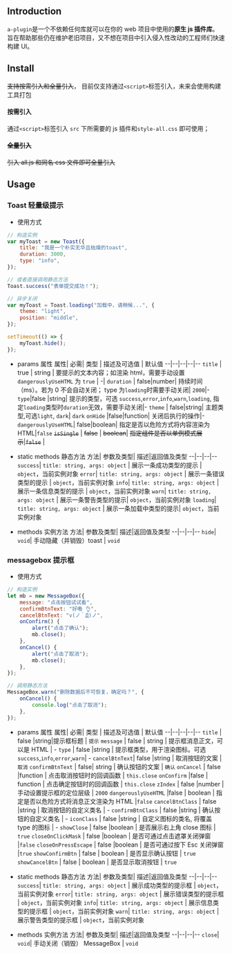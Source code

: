 ## Introduction

`a-plugin`是一个不依赖任何库就可以在你的 web 项目中使用的**原生 js 插件库**。
旨在帮助那些仍在维护老旧项目，又不想在项目中引入侵入性改动的工程师们快速构建 UI。

## Install

~~支持按需引入和全量引入~~，
目前仅支持通过`<script>`标签引入，未来会使用构建工具打包

#### 按需引入

通过`<script>`标签引入 `src` 下所需要的 js 插件和`style-all.css` 即可使用；

#### ~~全量引入~~

~~引入 all.js 和同名 css 文件即可全量引入~~

## Usage

### Toast 轻量级提示

-   使用方式

```javascript
// 构造实例
var myToast = new Toast({
	title: "我是一个朴实无华且枯燥的toast",
	duration: 3000,
	type: "info",
});

// 或者直接调用静态方法
Toast.success("表单提交成功！");

// 异步关闭
var myToast = Toast.loading("加载中，请稍候...", {
	theme: "light",
	position: "middle",
});

setTimeout(() => {
	myToast.hide();
});
```

-   params 属性
    属性| 必需| 类型 | 描述及可选值 | 默认值
    --|--|--|--|--
    `title` | true | string | 要提示的文本内容；如渲染 html，需要手动设置 `dangerouslyUseHTML` 为 `true` | -|
    `duration` | false|number| 持续时间（ms）。若为 0 不会自动关闭； type 为`loading`时需要手动关闭| `2000`|-
    `type`|false |string| 提示的类型，可选 `success`,`error`,`info`,`warn`,`loading`, 指定`loading`类型时`duration`无效，需要手动关闭|-
    `theme` | false|string| 主题类型,可选`light`, `dark`| `dark`
    `onHide` |false|function| 关闭后执行的操作|-
    `dangerouslyUseHTML`| false|boolean| 指定是否以危险方式将内容渲染为 HTML|`false`
    ~~`isSingle`~~ | ~~false~~ | ~~boolean~~| ~~指定组件是否以单例模式展示~~|~~`false`~~ |
-   static methods 静态方法
    方法| 参数及类型| 描述|返回值及类型
    --|--|--|--
    `success`| `title: string, args: object` | 展示一条成功类型的提示 | `object`，当前实例对象
    `error`| `title: string, args: object` | 展示一条错误类型的提示 | `object`，当前实例对象
    `info`| `title: string, args: object` | 展示一条信息类型的提示 | `object`，当前实例对象
    `warn`| `title: string, args: object` | 展示一条警告类型的提示| `object`，当前实例对象
    `loading`| `title: string, args: object` | 展示一条加载中类型的提示| `object`，当前实例对象

-   methods 实例方法
    方法| 参数及类型| 描述|返回值及类型
    --|--|--|--
    `hide`| `void`| 手动隐藏（并销毁）toast | `void`

### messagebox 提示框

-   使用方式

```javascript
// 构造实例
let mb = new MessageBox({
	message: "点击按钮试试看",
	confirmBtnText: "好嘞 👌",
	cancelBtnText: "v(ノ｀Д)ノ",
	onConfirm() {
		alert("点击了确认");
		mb.close();
	},
	onCancel() {
		alert("点击了取消");
		mb.close();
	},
});

// 调用静态方法
MessageBox.warn("删除数据后不可恢复，确定吗？", {
	onCancel() {
		console.log("点击了取消");
	},
});
```

-   params 属性
    属性| 必需| 类型 | 描述及可选值 | 默认值
    --|--|--|--|--
    `title` | false |string|提示框标题 | `提示`
    `message` | false | string | 提示框消息正文，可以是 HTML | -
    `type` | false |string | 提示框类型，用于渲染图标。可选 `success`,`info`,`error`,`warn`| -
    `cancelBtnText`| false |string | 取消按钮的文案 | `取消`
    `confirmBtnText` | false| string | 确认按钮的文案 | `确认`
    `onCancel` | false |function | 点击取消按钮时的回调函数 | `this.close`
    `onConfirm` |false | function | 点击确定按钮时的回调函数 | `this.close`
    `zIndex` | false |number | 手动设置提示框的定位层级 | `2000`
    `dangerouslyUseHTML` |false | boolean | 指定是否以危险方式将消息正文渲染为 HTML |`false`
    `cancelBtnClass` | false |string | 取消按钮的自定义类名 | -
    `confirmBtnClass` | false |string | 确认按钮的自定义类名 | -
    `iconClass` | false |string | 自定义图标的类名, 将覆盖 type 的图标 | -
    `showClose` | false |boolean | 是否展示右上角 close 图标 | `true`
    `closeOnClickMask` | false |boolean | 是否可通过点击遮罩关闭弹窗 |`false`
    `closeOnPressEscape` | false |boolean | 是否可通过按下 Esc 关闭弹窗 |`true`
    `showConfirmBtn` | false | boolean | 是否显示确认按钮 | `true`
    `showCancelBtn` | false | boolean | 是否显示取消按钮 | `true`

-   static methods 静态方法
    方法| 参数及类型| 描述|返回值及类型
    --|--|--|--
    `success`| `title: string, args: object` | 展示成功类型的提示框 | `object`，当前实例对象
    `error`| `title: string, args: object` | 展示错误类型的提示框 | `object`，当前实例对象
    `info`| `title: string, args: object` | 展示信息类型的提示框 | `object`，当前实例对象
    `warn`| `title: string, args: object` | 展示警告类型的提示框 | `object`，当前实例对象

-   methods 实例方法
    方法| 参数及类型| 描述|返回值及类型
    --|--|--|--
    `close`| `void`| 手动关闭（销毁） MessageBox | `void`
